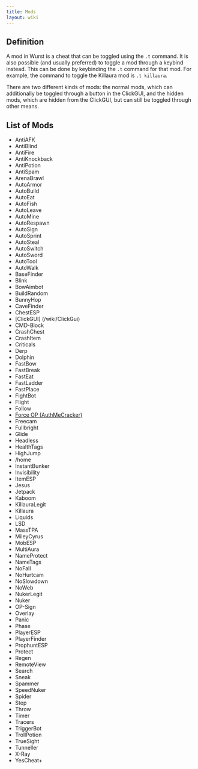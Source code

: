 ```yaml
---
title: Mods
layout: wiki
---
```

## Definition
A mod in Wurst is a cheat that can be toggled using the `.t` command. It is also possible (and usually preferred) to toggle a mod through a keybind instead. This can be done by keybinding the `.t` command for that mod. For example, the command to toggle the Killaura mod is `.t killaura`.

There are two different kinds of mods: the normal mods, which can additionally be toggled through a button in the ClickGUI, and the hidden mods, which are hidden from the ClickGUI, but can still be toggled through other means.

## List of Mods
- AntiAFK
- AntiBlind
- AntiFire
- AntiKnockback
- AntiPotion
- AntiSpam
- ArenaBrawl
- AutoArmor
- AutoBuild
- AutoEat
- AutoFish
- AutoLeave
- AutoMine
- AutoRespawn
- AutoSign
- AutoSprint
- AutoSteal
- AutoSwitch
- AutoSword
- AutoTool
- AutoWalk
- BaseFinder
- Blink
- BowAimbot
- BuildRandom
- BunnyHop
- CaveFinder
- ChestESP
- [ClickGUI] (/wiki/ClickGui)
- CMD-Block
- CrashChest
- CrashItem
- Criticals
- Derp
- Dolphin
- FastBow
- FastBreak
- FastEat
- FastLadder
- FastPlace
- FightBot
- Flight
- Follow
- [Force OP (AuthMeCracker)](/wiki/Force_OP_(AuthMeCracker))
- Freecam
- Fullbright
- Glide
- Headless
- HealthTags
- HighJump
- /home
- InstantBunker
- Invisibility
- ItemESP
- Jesus
- Jetpack
- Kaboom
- KillauraLegit
- Killaura
- Liquids
- LSD
- MassTPA
- MileyCyrus
- MobESP
- MultiAura
- NameProtect
- NameTags
- NoFall
- NoHurtcam
- NoSlowdown
- NoWeb
- NukerLegit
- Nuker
- OP-Sign
- Overlay
- Panic
- Phase
- PlayerESP
- PlayerFinder
- ProphuntESP
- Protect
- Regen
- RemoteView
- Search
- Sneak
- Spammer
- SpeedNuker
- Spider
- Step
- Throw
- Timer
- Tracers
- TriggerBot
- TrollPotion
- TrueSight
- Tunneller
- X-Ray
- YesCheat+
